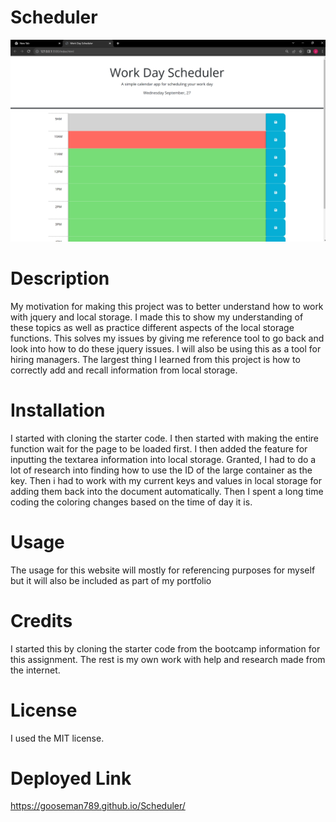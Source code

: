 # Scheduler

![Alt text](Screenshot%20(1).png)



# Description
My motivation for making this project was to better understand how to work with jquery and local storage.
I made this to show my understanding of these topics as well as practice different aspects of the local storage functions.
This solves my issues by giving me reference tool to go back and look into how to do these jquery issues. I will also be using this as a tool for hiring managers.
The largest thing I learned from this project is how to correctly add and recall information from local storage. 

# Installation
I started with cloning the starter code. I then started with making the entire function wait for the page to be loaded first.  I then added the feature for inputting the textarea information into local storage.  Granted, I had to do a lot of research into finding how to use the ID of the large container as the key.  Then i had to work with my current keys and values in local storage for adding them back into the document automatically.  Then I spent a long time coding the coloring changes based on the time of day it is.  

# Usage
The usage for this website will mostly for referencing purposes for myself but it will also be included as part of my portfolio

# Credits
I started this by cloning the starter code from the bootcamp information for this assignment.  The rest is my own work with help and research made from the internet.  

# License
I used the MIT license.

# Deployed Link
https://gooseman789.github.io/Scheduler/